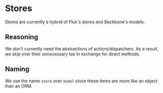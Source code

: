 # Stores
Stores are currently a hybrid of Flux's stores and Backbone's models.

## Reasoning
We don't currently need the abstractions of actions/dispatchers. As a result, we skip over their unnecessary tax in exchange for direct methods.

## Naming
We use the name `store` over `model` since these items are more like an object than an ORM.
